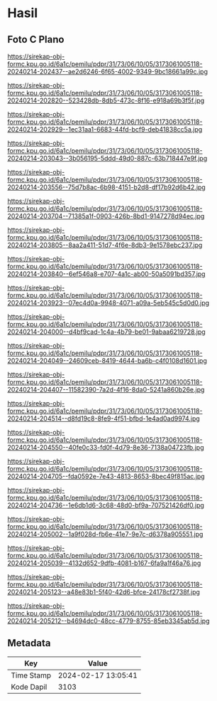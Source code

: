 # Hasil

## Foto C Plano

https://sirekap-obj-formc.kpu.go.id/6a1c/pemilu/pdpr/31/73/06/10/05/3173061005118-20240214-202437--ae2d6246-6f65-4002-9349-9bc18661a99c.jpg

https://sirekap-obj-formc.kpu.go.id/6a1c/pemilu/pdpr/31/73/06/10/05/3173061005118-20240214-202820--523428db-8db5-473c-8f16-e918a69b3f5f.jpg

https://sirekap-obj-formc.kpu.go.id/6a1c/pemilu/pdpr/31/73/06/10/05/3173061005118-20240214-202929--1ec31aa1-6683-44fd-bcf9-deb41838cc5a.jpg

https://sirekap-obj-formc.kpu.go.id/6a1c/pemilu/pdpr/31/73/06/10/05/3173061005118-20240214-203043--3b056195-5ddd-49d0-887c-63b718447e9f.jpg

https://sirekap-obj-formc.kpu.go.id/6a1c/pemilu/pdpr/31/73/06/10/05/3173061005118-20240214-203556--75d7b8ac-6b98-4151-b2d8-df17b92d6b42.jpg

https://sirekap-obj-formc.kpu.go.id/6a1c/pemilu/pdpr/31/73/06/10/05/3173061005118-20240214-203704--71385a1f-0903-426b-8bd1-9147278d94ec.jpg

https://sirekap-obj-formc.kpu.go.id/6a1c/pemilu/pdpr/31/73/06/10/05/3173061005118-20240214-203805--8aa2a411-51d7-4f6e-8db3-9e1578ebc237.jpg

https://sirekap-obj-formc.kpu.go.id/6a1c/pemilu/pdpr/31/73/06/10/05/3173061005118-20240214-203840--6ef546a8-e707-4a1c-ab00-50a5091bd357.jpg

https://sirekap-obj-formc.kpu.go.id/6a1c/pemilu/pdpr/31/73/06/10/05/3173061005118-20240214-203923--07ec4d0a-9948-4071-a09a-5eb545c5d0d0.jpg

https://sirekap-obj-formc.kpu.go.id/6a1c/pemilu/pdpr/31/73/06/10/05/3173061005118-20240214-204000--d4bf9cad-1c4a-4b79-be01-9abaa6219728.jpg

https://sirekap-obj-formc.kpu.go.id/6a1c/pemilu/pdpr/31/73/06/10/05/3173061005118-20240214-204049--24609ceb-8419-4644-ba6b-c4f0108d1601.jpg

https://sirekap-obj-formc.kpu.go.id/6a1c/pemilu/pdpr/31/73/06/10/05/3173061005118-20240214-204407--11582390-7a2d-4f16-8da0-5241a860b26e.jpg

https://sirekap-obj-formc.kpu.go.id/6a1c/pemilu/pdpr/31/73/06/10/05/3173061005118-20240214-204514--d8fd19c8-8fe9-4f51-bfbd-1e4ad0ad9974.jpg

https://sirekap-obj-formc.kpu.go.id/6a1c/pemilu/pdpr/31/73/06/10/05/3173061005118-20240214-204550--40fe0c33-fd0f-4d79-8e36-7138a04723fb.jpg

https://sirekap-obj-formc.kpu.go.id/6a1c/pemilu/pdpr/31/73/06/10/05/3173061005118-20240214-204705--fda0592e-7e43-4813-8653-8bec49f815ac.jpg

https://sirekap-obj-formc.kpu.go.id/6a1c/pemilu/pdpr/31/73/06/10/05/3173061005118-20240214-204736--1e6db1d6-3c68-48d0-bf9a-707521426df0.jpg

https://sirekap-obj-formc.kpu.go.id/6a1c/pemilu/pdpr/31/73/06/10/05/3173061005118-20240214-205002--1a9f028d-fb6e-41e7-9e7c-d6378a905551.jpg

https://sirekap-obj-formc.kpu.go.id/6a1c/pemilu/pdpr/31/73/06/10/05/3173061005118-20240214-205039--4132d652-9dfb-4081-b167-6fa9a1f46a76.jpg

https://sirekap-obj-formc.kpu.go.id/6a1c/pemilu/pdpr/31/73/06/10/05/3173061005118-20240214-205123--a48e83b1-5f40-42d6-bfce-24178cf2738f.jpg

https://sirekap-obj-formc.kpu.go.id/6a1c/pemilu/pdpr/31/73/06/10/05/3173061005118-20240214-205212--b4694dc0-48cc-4779-8755-85eb3345ab5d.jpg


## Metadata

| Key        | Value               |
| ---------- | ------------------- |
| Time Stamp | 2024-02-17 13:05:41 |
| Kode Dapil | 3103                |



